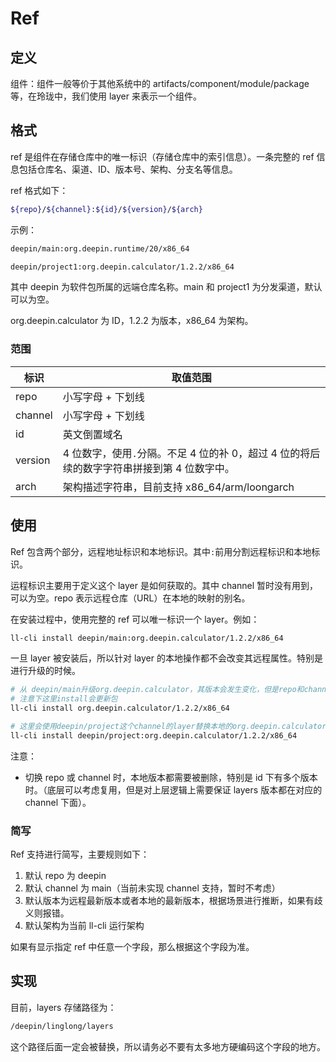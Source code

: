 # Ref

## 定义

组件：组件一般等价于其他系统中的 artifacts/component/module/package 等，在玲珑中，我们使用 layer 来表示一个组件。

## 格式

ref 是组件在存储仓库中的唯一标识（存储仓库中的索引信息）。一条完整的 ref 信息包括仓库名、渠道、ID、版本号、架构、分支名等信息。

ref 格式如下：

```bash
${repo}/${channel}:${id}/${version}/${arch}
```

示例：

```bash
deepin/main:org.deepin.runtime/20/x86_64

deepin/project1:org.deepin.calculator/1.2.2/x86_64
```

其中 deepin 为软件包所属的远端仓库名称。main 和 project1 为分发渠道，默认可以为空。

org.deepin.calculator 为 ID，1.2.2 为版本，x86_64 为架构。

### 范围

| 标识    | 取值范围                                                                                   |
| ------- | ------------------------------------------------------------------------------------------ |
| repo    | 小写字母 + 下划线                                                                          |
| channel | 小写字母 + 下划线                                                                          |
| id      | 英文倒置域名                                                                               |
| version | 4 位数字，使用`.`分隔。不足 4 位的补 0，超过 4 位的将后续的数字字符串拼接到第 4 位数字中。 |
| arch    | 架构描述字符串，目前支持 x86_64/arm/loongarch                                              |

## 使用

Ref 包含两个部分，远程地址标识和本地标识。其中`:`前用分割远程标识和本地标识。

运程标识主要用于定义这个 layer 是如何获取的。其中 channel 暂时没有用到，可以为空。repo 表示远程仓库（URL）在本地的映射的别名。

在安装过程中，使用完整的 ref 可以唯一标识一个 layer。例如：

```bash
ll-cli install deepin/main:org.deepin.calculator/1.2.2/x86_64
```

一旦 layer 被安装后，所以针对 layer 的本地操作都不会改变其远程属性。特别是进行升级的时候。

```bash
# 从 deepin/main升级org.deepin.calculator，其版本会发生变化，但是repo和channel不会变化
# 注意下这里install会更新包
ll-cli install org.deepin.calculator/1.2.2/x86_64

# 这里会使用deepin/project这个channel的layer替换本地的org.deepin.calculator/1.2.2/x86_64
ll-cli install deepin/project:org.deepin.calculator/1.2.2/x86_64
```

注意：

- 切换 repo 或 channel 时，本地版本都需要被删除，特别是 id 下有多个版本时。（底层可以考虑复用，但是对上层逻辑上需要保证 layers 版本都在对应的 channel 下面）。

### 简写

Ref 支持进行简写，主要规则如下：

1. 默认 repo 为 deepin
2. 默认 channel 为 main（当前未实现 channel 支持，暂时不考虑）
3. 默认版本为远程最新版本或者本地的最新版本，根据场景进行推断，如果有歧义则报错。
4. 默认架构为当前 ll-cli 运行架构

如果有显示指定 ref 中任意一个字段，那么根据这个字段为准。

## 实现

目前，layers 存储路径为：

```bash
/deepin/linglong/layers
```

这个路径后面一定会被替换，所以请务必不要有太多地方硬编码这个字段的地方。
